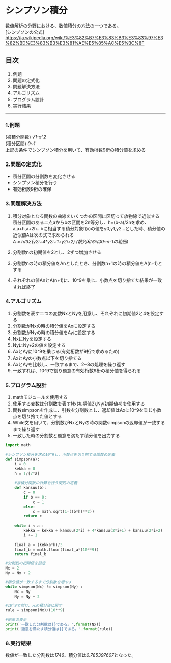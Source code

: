 

# シンプソン積分
数値解析の分野における、数値積分の方法の一つである。  
[シンプソンの公式] https://ja.wikipedia.org/wiki/%E3%82%B7%E3%83%B3%E3%83%97%E3%82%BD%E3%83%B3%E3%81%AE%E5%85%AC%E5%BC%8F

## 目次
1. 例題
2. 問題の定式化
3. 問題解決方法
4. アルゴリズム
5. プログラム設計
6. 実行結果  
***
### 1.例題
(被積分関数) *√1-x^2*  
(積分区間) *0~1*  
上記の条件でシンプソン積分を用いて、有効桁数9桁の積分値を求める


### 2.問題の定式化
* 積分区間の分割数を変化させる
* シンプソン積分を行う
* 有効桁数9桁の確保


### 3.問題解決方法
1. 積分対象となる関数の曲線をいくつかの区間に区切って放物線で近似する  
積分区間のある二点aからbの区間を2n等分し、h=(b-a)/2nを求め、a,a+h,a+2h...bに相当する積分対象f(x)の値をy0,y1,y2...とした時、積分値の近似値Aは次の式で求められる  
_A = h/3Σ(y2i+4*y2i+1+y2i+2) (数列和のiは0~n-1の範囲)_

2. 分割数nの初期値を2とし、2ずつ増加させる
3. 分割数nの時の積分値をAnとしたとき、分割数n+1の時の積分値をA(n+1)とする
4. それぞれの値AnとA(n+1)に、10^9を乗じ、小数点を切り捨てた結果が一致すれば終了


### 4.アルゴリズム
1. 分割数を表す二つの変数NxとNyを用意し、それぞれに初期値2と4を設定する
2. 分割数がNxの時の積分値をAxに設定する
3. 分割数がNyの時の積分値をAyに設定する
4. NxにNyを設定する
5. NyにNy+2の値を設定する
6. AxとAyに10^9を乗じる(有効桁数が9桁で求めるため)
7. AxとAyの小数点以下を切り捨てる
8. AxとAyを比較し、一致するまで、2~8の処理を繰り返す
9. 一致すれば、10^9で割り題意の有効桁数9桁の積分値を得られる


### 5.プログラム設計
1. mathモジュールを使用する
2. 使用する変数は分割数を表すNx(初期値2),Ny(初期値4)を使用する
3. 関数simpsonを作成し、引数を分割数とし、返却値はAxに10^9を乗じ小数点を切り捨てた値とする
4. While文を用いて、分割数がNxとNyの時の関数simpsonの返却値が一致するまで繰り返す
5. 一致した時の分割数と題意を満たす積分値を出力する

```py
import math

#シンプソン積分を求め10^9し、小数点を切り捨てる関数の定義
def simpson(a):
    i = 0
    kekka = 0
    h = 1/(2*a)
    
    #被積分関数の計算を行う関数の定義
    def kansuu(b):
        c = 0
        if b == 0:
            c = 1
        else:
            c = math.sqrt(1-((b*h)**2))
        return c
    
    while i < a :
        kekka = kekka + kansuu(2*i) + 4*kansuu(2*i+1) + kansuu(2*i+2)
        i += 1
    
    final_a = (kekka*h)/3
    final_b = math.floor(final_a*(10**9))
    return final_b

#分割数の初期値を設定
Nx = 2
Ny = Nx + 2

#積分値が一致するまで分割数を増やす
while simpson(Nx) != simpson(Ny) :
    Nx = Ny
    Ny = Ny + 2

#10^9で割り、元の積分値に戻す
rule = simpson(Nx)/(10**9)

#結果の表示
print('一致した分割数は{}である。'.format(Nx))
print('題意を満たす積分値は{}である。'.format(rule))
```
### 6.実行結果
数値が一致した分割数は*1746*、積分値は*0.785397607*となった。